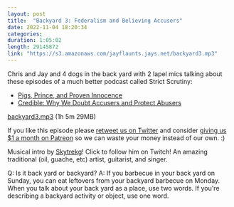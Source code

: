 ```yaml
---
layout: post
title:  "Backyard 3: Federalism and Believing Accusers"
date: 2022-11-04 18:20:34
categories: 
duration: 1:05:02
length: 29145872
link: "https://s3.amazonaws.com/jayflaunts.jays.net/backyard3.mp3"
---
```


Chris and Jay and 4 dogs in the back yard with 2 lapel mics talking about these
episodes of a much better podcast called Strict Scrutiny:

* [Pigs, Prince, and Proven Innocence](https://crooked.com/podcast/pigs-prince-and-proven-innocence/)
* [Credible: Why We Doubt Accusers and Protect Abusers](https://crooked.com/podcast/credible-why-we-doubt-accusers-and-protect-abusers/)

<a href="{{site.storage_url}}/backyard3.mp3" target="_blank">backyard3.mp3</a> (1h 5m 29MB)

If you like this episode please [retweet us on Twitter](https://twitter.com/jayflaunts)
and consider [giving us $1 a month on Patreon](https://www.patreon.com/jayflaunts)
so we can waste your money instead of our own. :)

Musical intro by [Skytrekg](http://twitch.tv/skytrekg)! Click to follow him on Twitch! An amazing traditional
(oil, guache, etc) artist, guitarist, and singer.

Q: Is it back yard or backyard? A: If you barbecue in your back yard on Sunday, you can eat leftovers from your
backyard barbecue on Monday. When you talk about your back yard as a place, use two words. If you're describing
a backyard activity or object, use one word.

